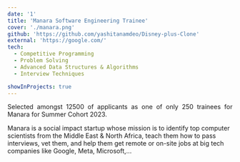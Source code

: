 ```yaml
---
date: '1'
title: 'Manara Software Engineering Trainee'
cover: './manara.png'
github: 'https://github.com/yashitanamdeo/Disney-plus-Clone'
external: 'https://google.com/'
tech:
  - Competitive Programming
  - Problem Solving
  - Advanced Data Structures & Algorithms
  - Interview Techniques

showInProjects: true
---
```


<p align="justify">
Selected amongst 12500 of applicants as one of only 250 trainees for Manara for Summer Cohort 2023.

Manara is a social impact startup whose mission is to identify top computer scientists from the Middle East & North Africa, teach them how to pass interviews, vet them, and help them get remote or on-site jobs at big tech companies like Google, Meta, Microsoft,...

</p>
